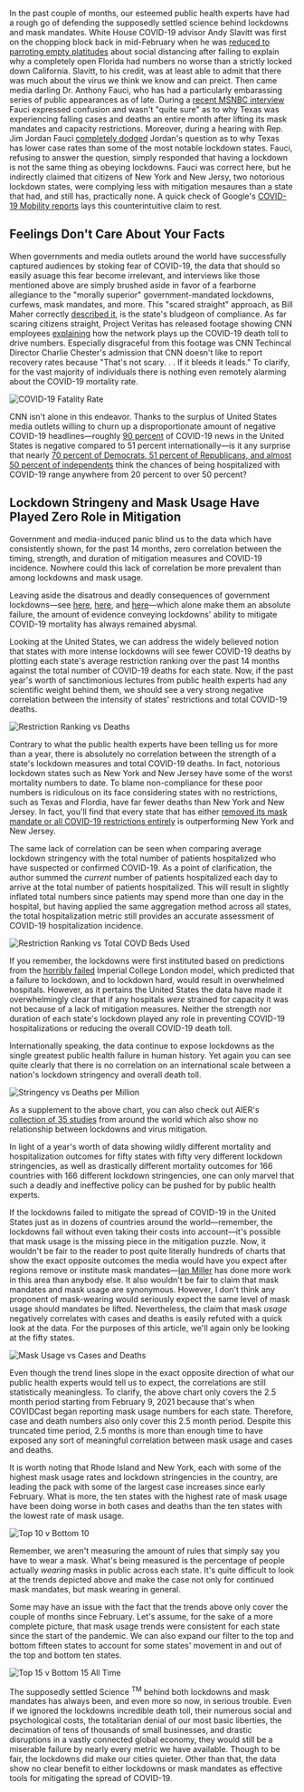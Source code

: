 In the past couple of months, our esteemed public health experts have had a rough go of defending the supposedly settled science behind lockdowns and mask mandates.
White House COVID-19 advisor Andy Slavitt was first on the chopping block back in mid-February when he was [reduced to parroting empty platitudes](https://twitter.com/tomselliott/status/1362048016560062466?s=20) about social distancing after failing to explain why a completely open Florida had numbers no worse than a strictly locked down California. Slavitt, to his credit, was at least able to admit that there was much about the virus we think we know and can preict. Then came media darling Dr. Anthony Fauci, who has had a particularly embarassing series of public appearances as of late. During a [recent MSNBC interview](https://twitter.com/Breaking911/status/1381073146590208000?s=20) Fauci expressed confusion and wasn't "quite sure" as to why Texas was experiencing falling cases and deaths an entire month after lifting its mask mandates and capacity restrictions. Moreover, during a hearing with Rep. Jim Jordan Fauci [completely dodged](https://twitter.com/BreitbartNews/status/1382818277399748611?s=20) Jordan's question as to why Texas has lower case rates than some of the most notable lockdown states. Fauci, refusing to answer the question, simply responded that having a lockdown is not the same thing as obeying lockdowns. Fauci was correct here, but he indirectly claimed that citizens of New York and New Jersy, two notorious lockdown states, were complying less with mitigation mesaures than a state that had, and still has, practically none. A quick check of Google's [COVID-19 Mobility reports](https://www.google.com/covid19/mobility/) lays this counterintuitive claim to rest.

## Feelings Don't Care About Your Facts

When governments and media outlets around the world have successfully captured audiences by stoking fear of COVID-19, the data that should so easily asuage this fear become irrelevant, and interviews like those mentioned above are simply brushed aside in favor of a fearborne allegiance to the "morally superior" government-mandated lockdowns, curfews, mask mandates, and more. This "scared straight" approach, as Bill Maher correctly [described it](https://www.youtube.com/watch?v=Qp3gy_CLXho), is the state's bludgeon of compliance. As far scaring citizens straight, Project Veritas has released footage showing CNN employees [explaining](https://nypost.com/2021/04/14/cnn-staffer-tells-project-veritas-network-played-up-covid-19-death-toll-for-ratings/) how the network plays up the COVID-19 death toll to drive numbers. Especially disgraceful from this footage was CNN Techincal Director Charlie Chester's admission that CNN doesn't like to report recovery rates because "That's not scary. . . If it bleeds it leads." To clarify, for the vast majority of individuals there is nothing even remotely alarming about the COVID-19 mortality rate.

![COVID-19 Fatality Rate](https://user-images.githubusercontent.com/5093552/115958750-a8fc5d80-a4d6-11eb-832d-43ad19b58bdd.png)

CNN isn't alone in this endeavor. Thanks to the surplus of United States media outlets willing to churn up a disproportionate amount of negative COVID-19 headlines&mdash;roughly [90 percent](https://www.nytimes.com/2021/03/24/world/covid-coverage-by-the-us-national-media-is-an-outlier-a-study-finds.html) of COVID-19 news in the United States is negative compared to 51 percent internationally&mdash;is it any surprise that nearly [70 percent of Democrats, 51 percent of Republicans, and almost 50 percent of independents](https://www.nytimes.com/2021/03/18/briefing/atlanta-shootings-kamala-harris-tax-deadline-2021.html) think the chances of being hospitalized with COVID-19 range anywhere from 20 percent to over 50 percent? 

## Lockdown Stringeny and Mask Usage Have Played Zero Role in Mitigation

Government and media-induced panic blind us to the data which have consistently shown, for the past 14 months, zero correlation between the timing, strength, and duration of mitigation measures and COVID-19 incidence. Nowhere could this lack of correlation be more prevalent than among lockdowns and mask usage.

Leaving aside the disatrous and deadly consequences of government lockdowns&mdash;see [here](https://rationalground.com/lockdowns-pros-and-cons/), [here](https://collateralglobal.org/research), and [here](http://thepriceofpanic.com)&mdash;which alone make them an absolute failure, the amount of evidence conveying lockdowns' ability to mitigate COVID-19 mortality has always remained abysmal. 

Looking at the United States, we can address the widely believed notion that states with more intense lockdowns will see fewer COVID-19 deaths by plotting each state's average restriction ranking over the past 14 months against the total number of COVID-19 deaths for each state. Now, if the past year's worth of sanctimonious lectures from public health experts had any scientific weight behind them, we should see a very strong negative correlation between the intensity of states' restrictions and total COVID-19 deaths.

![Restriction Ranking vs Deaths](https://user-images.githubusercontent.com/5093552/115307212-e196e280-a136-11eb-8ca9-7c4751380613.png)

Contrary to what the public health experts have been telling us for more than a year, there is absolutely no correlation between the strength of a state's lockdown measures and total COVID-19 deaths. In fact, notorious lockdown states such as New York and New Jersey have some of the worst mortality numbers to date. To blame non-compliance for these poor numbers is ridiculous on its face considering states with no restrictions, such as Texas and Flordia, have far fewer deaths than New York and New Jersey. In fact, you'll find that every state that has either [removed its mask mandate or all COVID-19 restrictions entirely](https://pbs.twimg.com/media/EyfzUnXUcAIvi8a?format=jpg&name=large) is outperforming New York and New Jersey.

The same lack of correlation can be seen when comparing average lockdown stringency with the total number of patients hospitalized who have suspected or confirmed COVID-19. As a point of clarification, the author summed the *current* number of patients hospitalized each day to arrive at the total number of patients hospitalized. This will result in slightly inflated total numbers since patients may spend more than one day in the hospital, but having applied the same aggregation method across all states, the total hospitalization metric still provides an accurate assessment of COVID-19 hospitalization incidence.

![Restriction Ranking vs Total COVD Beds Used](https://user-images.githubusercontent.com/5093552/115312107-be703100-a13e-11eb-8b5f-c5a323b1f0a2.png)

If you remember, the lockdowns were first instituted based on predictions from the [horribly failed](https://www.aier.org/article/the-disease-models-were-tested-and-failed-massively/) Imperial College London model, which predicted that a failure to lockdown, and to lockdown hard, would result in overwhelmed hospitals. However, as it pertains the United States the data have made it overwhelmingly clear that if any hospitals *were* strained for capacity it was not because of a lack of mitigation measures. Neither the strength nor duration of each state's lockdown played any role in preventing COVID-19 hospitalizations or reducing the overall COVID-19 death toll. 

Internationally speaking, the data continue to expose lockdowns as the single greatest public health failure in human history. Yet again you can see quite clearly that there is no correlation on an international scale between a nation's lockdown stringency and overall death toll. 

![Stringency vs Deaths per Million](https://user-images.githubusercontent.com/5093552/115928867-d3a5d200-a454-11eb-949a-39e8dd4cbda6.png)

As a supplement to the above chart, you can also check out AIER's [collection of 35 studies](https://www.aier.org/article/lockdowns-do-not-control-the-coronavirus-the-evidence/) from around the world which also show no relationship between lockdowns and virus mitigation. 

In light of a year's worth of data showing wildly different mortality and hospitalization outcomes for fifty states with fifty very different lockdown stringencies, as well as drastically different mortality outcomes for 166 countries with 166 different lockdown stringencies, one can only marvel that such a deadly and ineffective policy can be pushed for by public health experts. 

If the lockdowns failed to mitigate the spread of COVID-19 in the United States just as in dozens of countries around the world&mdash;remember, the lockdowns fail without even taking their costs into account&mdash;it's possible that mask usage is the missing piece in the mitigation puzzle. Now, it wouldn't be fair to the reader to post quite literally hundreds of charts that show the exact opposite outcomes the media would have you expect after regions remove or institute mask mandates&mdash;[Ian Miller](https://twitter.com/ianmSC/media) has done more work in this area than anybody else. It also wouldn't be fair to claim that mask mandates and mask usage are synonymous. However, I don't think any proponent of mask-wearing would seriously expect the same level of mask usage should mandates be lifted. Nevertheless, the claim that mask *usage* negatively correlates with cases and deaths is easily refuted with a quick look at the data. For the purposes of this article, we'll again only be looking at the fifty states.

![Mask Usage vs Cases and Deaths](https://user-images.githubusercontent.com/5093552/115935221-b545d380-a460-11eb-8372-c2771ee54cbb.png)

Even though the trend lines slope in the exact opposite direction of what our public health experts would tell us to expect, the correlations are still statistically meaningless. To clarify, the above chart only covers the 2.5 month period starting from February 9, 2021 because that's when COVIDCast began reporting mask usage numbers for each state. Therefore, case and death numbers also only cover this 2.5 month period. Despite this truncated time period, 2.5 months is more than enough time to have exposed any sort of meaningful correlation between mask usage and cases and deaths.

It is worth noting that Rhode Island and New York, each with some of the highest mask usage rates and lockdown stringencies in the country, are leading the pack with some of the largest case increases since early February. What is more, the ten states with the highest rate of mask usage have been doing worse in both cases and deaths than the ten states with the lowest rate of mask usage.

![Top 10 v Bottom 10](https://user-images.githubusercontent.com/5093552/115960755-33e25580-a4e1-11eb-853b-c59b7261d004.png)

Remember, we aren't measuring the amount of rules that simply say you have to wear a mask. What's being measured is the percentage of people actually *wearing* masks in public across each state. It's quite difficult to look at the trends depicted above and make the case not only for continued mask mandates, but mask wearing in general.  

Some may have an issue with the fact that the trends above only cover the couple of months since February. Let's assume, for the sake of a more complete picture, that mask usage trends were consistent for each state since the start of the pandemic. We can also expand our filter to the top and bottom fifteen states to account for some states' movement in and out of the top and bottom ten states. 

![Top 15 v Bottom 15 All Time](https://user-images.githubusercontent.com/5093552/115962115-d3a2e200-a4e7-11eb-81a1-3aeb345c2687.png)



The supposedly settled Science <sup>TM</sup> behind both lockdowns and mask mandates has always been, and even more so now, in serious trouble. Even if we ignored the lockdowns incredible death toll, their numerous social and psychological costs, the totalitarian denial of our most basic liberties, the decimation of tens of thousands of small businesses, and drastic disruptions in a vastly connected global economy, they would still be a miserable failure by nearly every metric we have available. Though to be fair, the lockdowns did make our cities quieter. Other than that, the data show no clear benefit to either lockdowns or mask mandates as effective tools for mitigating the spread of COVID-19.

